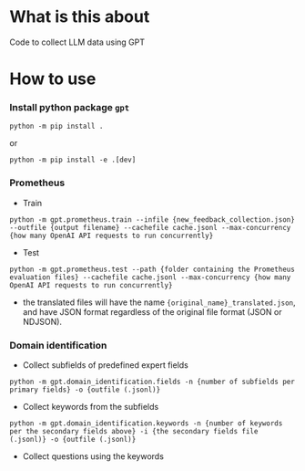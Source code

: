 # What is this about
Code to collect LLM data using GPT

# How to use
### Install python package `gpt`
```shell
python -m pip install .
```
or
```shell
python -m pip install -e .[dev]
```


### Prometheus
- Train
```shell
python -m gpt.prometheus.train --infile {new_feedback_collection.json} --outfile {output filename} --cachefile cache.jsonl --max-concurrency {how many OpenAI API requests to run concurrently}
```

- Test
```shell
python -m gpt.prometheus.test --path {folder containing the Prometheus evaluation files} --cachefile cache.jsonl --max-concurrency {how many OpenAI API requests to run concurrently}
```
- the translated files will have the name `{original_name}_translated.json`, and have JSON format regardless of the original file format (JSON or NDJSON).


### Domain identification
- Collect subfields of predefined expert fields
```shell
python -m gpt.domain_identification.fields -n {number of subfields per primary fields} -o {outfile (.jsonl)}
```

- Collect keywords from the subfields
```shell
python -m gpt.domain_identification.keywords -n {number of keywords per the secondary fields above} -i {the secondary fields file (.jsonl)} -o {outfile (.jsonl)}
```

- Collect questions using the keywords
